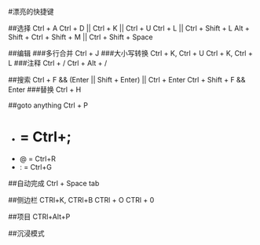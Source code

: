 #漂亮的快捷键

##选择
Ctrl + A
Ctrl + D || Ctrl + K || Ctrl + U
Ctrl + L || Ctrl + Shift + L
Alt + Shift + <arrow/>
Ctrl + Shift + M || Ctrl + Shift + Space

##编辑
###多行合并
Ctrl + J
###大小写转换
Ctrl + K, Ctrl + U
Ctrl + K, Ctrl + L
###注释
Ctrl + /
Ctrl + Alt + /


##搜索
Ctrl + F && (Enter || Shift + Enter) || Ctrl + Enter
Ctrl + Shift + F && Enter
###替换
Ctrl + H

##goto anything
Ctrl + P
* # = Ctrl+;
* @ = Ctrl+R
* : = Ctrl+G

##自动完成
Ctrl + Space
tab

##侧边栏
CTRl+K, CTRl+B
CTRl + O
CTRl + 0

##项目
CTRl+Alt+P

##沉浸模式
